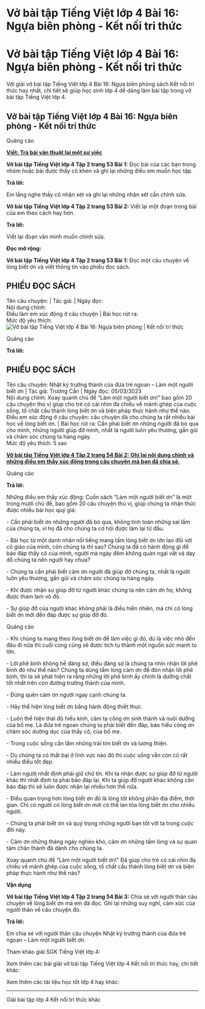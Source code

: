# Vở bài tập Tiếng Việt lớp 4 Bài 16: Ngựa biên phòng - Kết nối tri thức

# Vở bài tập Tiếng Việt lớp 4 Bài 16: Ngựa biên phòng - Kết nối tri thức

Với giải vở bài tập Tiếng Việt lớp 4 Bài 16: Ngựa biên phòng sách Kết nối tri thức hay nhất, chi tiết sẽ giúp học sinh lớp 4 dễ dàng làm bài tập trong vở bài tập Tiếng Việt lớp 4.

## Vở bài tập Tiếng Việt lớp 4 Bài 16: Ngựa biên phòng - Kết nối tri thức

Quảng cáo

[**Viết: Trả bài văn thuật lại một sự việc**](https://vietjack.com/vbt-tieng-viet-4-kn/viet-tra-bai-van-thuat-lai-mot-su-viec.jsp)

**Vở bài tập Tiếng Việt lớp 4 Tập 2 trang 53 Bài 1:** Đọc bài của các bạn trong nhóm hoặc bài được thầy cô khen và ghi lại những điều em muốn học tập. 

**Trả lời:**

Em lắng nghe thầy cô nhận xét và ghi lại những nhận xét cần chỉnh sửa.

**Vở bài tập Tiếng Việt lớp 4 Tập 2 trang 53 Bài 2:** Viết lại một đoạn trong bài của em theo cách hay hơn. 

**Trả lời:**

Viết lại đoạn văn mình muốn chỉnh sửa.

**Đọc mở rộng:**

**Vở bài tập Tiếng Việt lớp 4 Tập 2 trang 53 Bài 1:** Đọc một câu chuyện về lòng biết ơn và viết thông tin vào phiếu đọc sách.

**PHIẾU ĐỌC SÁCH**  
---  
Tên câu chuyện: |  Tác giả: |  Ngày đọc:  
Nội dung chính:  
Điều làm em xúc động ở câu chuyện  |  Bài học rút ra:  
Mức độ yêu thích: ![Vở bài tập Tiếng Việt lớp 4 Bài 16: Ngựa biên phòng | Kết nối tri thức](https://vietjack.com/vbt-tieng-viet-4-kn/images/bai-16-ngua-bien-phong.PNG)  
  
Quảng cáo

**Trả lời:**

**PHIẾU ĐỌC SÁCH**  
---  
Tên câu chuyện: Nhật ký trưởng thành của đứa trẻ ngoan – Làm một người biết ơn |  Tác giả:  Trương Cần |  Ngày đọc: 05/03/3023  
Nội dung chính: Xoay quanh chủ đề “Làm một người biết ơn!” bao gồm 20 câu chuyện thú vị giúp cho trẻ có cái nhìn đa chiều về mảnh ghép của cuộc sống, tố chất cấu thành lòng biết ơn và biện pháp thực hành như thế nào.  
Điều em xúc động ở câu chuyện: câu chuyện đã cho chúng ta rất nhiều bài học về lòng biết ơn. |  Bài học rút ra: Cần phải biết ơn những người đã bỏ qua cho mình, những người giúp đỡ mình, nhất là người luôn yêu thương, gần gũi và chăm sóc chúng ta hàng ngày.  
Mức độ yêu thích: 5 sao  
  
[**Vở bài tập Tiếng Việt lớp 4 Tập 2 trang 54 Bài 2:** **Ghi lại nội dung chính và những điều em thấy xúc động trong câu chuyện mà bạn đã chia sẻ.**](https://vietjack.com/vbt-tieng-viet-4-kn/ghi-lai-noi-dung-chinh-va-nhung-dieu-em-thay-xuc-dong-vm.jsp)

Quảng cáo

**Trả lời:**

Những điều em thấy xúc động: Cuốn sách “Làm một người biết ơn” là một trong mười chủ đề, bao gồm 20 câu chuyện thú vị, giúp chúng ta nhận thức được nhiều bài học quý giá:

\- Cần phải biết ơn những người đã bỏ qua, không tính toán những sai lầm của chúng ta, vì họ đã cho chúng ta cơ hội được làm lại từ đầu.

\- Bài học từ một danh nhân nổi tiếng mang tấm lòng biết ơn lớn lao đối với cô giáo của mình, còn chúng ta thì sao? Chúng ta đã có hành động gì để báo đáp thầy cô của mình, người mà ngày đêm không quản ngại vất vả dạy dỗ chúng ta nên người hay chưa?

\- Chúng ta cần phải biết cảm ơn người đã giúp đỡ chúng ta, nhất là người luôn yêu thương, gần gũi và chăm sóc chúng ta hàng ngày.

\- Khi được nhận sự giúp đỡ từ người khác chúng ta nên cảm ơn họ, không được tham lam vô độ.

\- Sự giúp đỡ của người khác không phải là điều hiển nhiên, mà chỉ có lòng biết ơn mới đền đáp được sự giúp đỡ đó.

Quảng cáo

\- Khi chúng ta mang theo lòng biết ơn để làm việc gì đó, dù là việc nhỏ đến đâu đi nữa thì cuối cùng cũng sẽ được tích tụ thành một nguồn sức mạnh to lớn.

\- Lời phê bình không hề đáng sợ, điều đáng sợ là chúng ta nhìn nhận lời phê bình đó như thế nào? Chúng ta dùng tấm lòng cảm ơn để đón nhận lời phê bình, thì ta sẽ phát hiện ra rằng những lời phê bình ấy chính là dưỡng chất tốt nhất trên con đường trưởng thành của mình.

\- Đừng quên cảm ơn người ngay cạnh chúng ta.

\- Hãy thể hiện lòng biết ơn bằng hành động thiết thực.

\- Luôn thể hiện thái độ hiếu kính, cảm tạ công ơn sinh thành và nuôi dưỡng của bố mẹ. Là đứa trẻ ngoan chúng ta phải biết đền đáp, báo hiếu công ơn chăm sóc dưỡng dục của thầy cô, của bố mẹ.

\- Trong cuộc sống cần lắm những trái tim biết ơn và lương thiện.

\- Dù chúng ta có thất bại ở lĩnh vực nào đó thì cuộc sống vẫn còn có rất nhiều điều tốt đẹp.

\- Làm người nhất định phải giữ chữ tín. Khi ta nhận được sự giúp đỡ từ người khác thì nhất định ta phải báo đáp lại. Khi ta giúp đỡ người khác không cần báo đáp thì sẽ luôn được nhận lại nhiều hơn thế nữa.

\- Điều quan trọng hơn lòng biết ơn đó là lòng tốt không phân địa điểm, thời gian. Chỉ có người có lòng biết ơn mới có thể lan tỏa lòng biết ơn cho nhiều người.

\- Chúng ta phải biết ơn và quý trọng những người bạn tốt với ta trong cuộc đời này. 

\- Cảm ơn những tháng ngày nghèo khó, cảm ơn những tấm lòng và sự quan tâm chân thành đã dành cho chúng ta.

Xoay quanh chủ đề “Làm một người biết ơn!” Đã giúp cho trẻ có cái nhìn đa chiều về mảnh ghép của cuộc sống, tố chất cấu thành lòng biết ơn và biện pháp thực hành như thế nào? 

**Vận dụng**

**Vở bài tập Tiếng Việt lớp 4 Tập 2 trang 54 Bài 3:** Chia sẻ với người thân câu chuyện về lòng biết ơn mà em đã đọc. Ghi lại những suy nghĩ, cảm xúc của người thân về câu chuyện đó.

**Trả lời:**

Em chia sẻ với người thân câu chuyện Nhật ký trưởng thành của đứa trẻ ngoan – Làm một người biết ơn. 

Tham khảo giải SGK Tiếng Việt lớp 4:

Xem thêm các bài giải vở bài tập Tiếng Việt lớp 4 Kết nối tri thức hay, chi tiết khác:

Xem thêm các tài liệu học tốt lớp 4 hay khác:

* * *

Giải bài tập lớp 4 Kết nối tri thức khác
